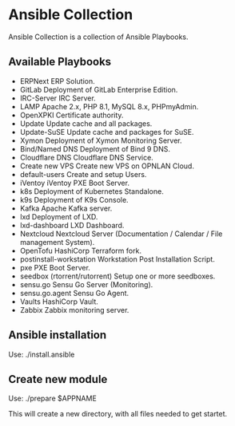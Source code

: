 # Ansible Collection

Ansible Collection is a collection of Ansible Playbooks.

## Available Playbooks

- ERPNext
  ERP Solution.
- GitLab
  Deployment of GitLab Enterprise Edition.
- IRC-Server
  IRC Server.
- LAMP
  Apache 2.x, PHP 8.1, MySQL 8.x, PHPmyAdmin.
- OpenXPKI
  Certificate authority.
- Update
  Update cache and all packages.
- Update-SuSE
  Update cache and packages for SuSE.
- Xymon
  Deployment of Xymon Monitoring Server.
- Bind/Named DNS
  Deployment of Bind 9 DNS.
- Cloudflare DNS
  Cloudflare DNS Service.
- Create new VPS
  Create new VPS on OPNLAN Cloud.
- default-users
  Create and setup Users.
- iVentoy
  iVentoy PXE Boot Server.
- k8s
  Deployment of Kubernetes Standalone.
- k9s
  Deployment of K9s Console.
- Kafka
  Apache Kafka server.
- lxd
  Deployment of LXD.
- lxd-dashboard
  LXD Dashboard.
- Nextcloud
  Nextcloud Server (Documentation / Calendar / File management System).
- OpenTofu
  HashiCorp Terraform fork.
- postinstall-workstation
  Workstation Post Installation Script.
- pxe
  PXE Boot Server.
- seedbox (rtorrent/rutorrent)
  Setup one or more seedboxes.
- sensu.go
  Sensu Go Server (Monitoring).
- sensu.go.agent
  Sensu Go Agent.
- Vaults
  HashiCorp Vault.
- Zabbix
  Zabbix monitoring server.

## Ansible installation

Use: ./install.ansible

## Create new module

Use: ./prepare $APPNAME

This will create a new directory, with all files needed to get startet.

